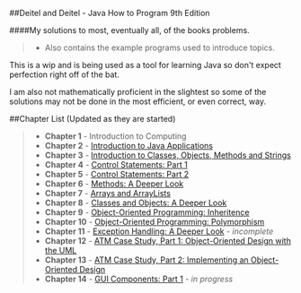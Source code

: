 ##Deitel and Deitel - Java How to Program 9th Edition

####My solutions to most, eventually all, of the books problems.
> - Also contains the example programs used to introduce topics.

This is a wip and is being used as a tool for learning Java so don't expect
perfection right off of the bat.

I am also not mathematically proficient in the slightest so some of the
solutions may not be done in the most efficient, or even correct, way.

##Chapter List (Updated as they are started)

> - **Chapter 1**  - Introduction to Computing
> - **Chapter 2**  - [Introduction to Java Applications](https://github.com/siidney/Java-How-To-Program-9E/tree/master/Chapter2)
> - **Chapter 3**  - [Introduction to Classes, Objects, Methods and Strings](https://github.com/siidney/Java-How-To-Program-9E/tree/master/Chapter3)
> - **Chapter 4**  - [Control Statements: Part 1](https://github.com/siidney/Java-How-To-Program-9E/tree/master/Chapter4)
> - **Chapter 5**  - [Control Statements: Part 2](https://github.com/siidney/Java-How-To-Program-9E/tree/master/Chapter5)
> - **Chapter 6**  - [Methods: A Deeper Look](https://github.com/siidney/Java-How-To-Program-9E/tree/master/Chapter6)
> - **Chapter 7**  - [Arrays and ArrayLists](https://github.com/siidney/Java-How-To-Program-9E/tree/master/Chapter7)
> - **Chapter 8**  - [Classes and Objects: A Deeper Look](https://github.com/siidney/Java-How-To-Program-9E/tree/master/Chapter8)
> - **Chapter 9**  - [Object-Oriented Programming: Inheritence](https://github.com/siidney/Java-How-To-Program-9E/tree/master/Chapter9)
> - **Chapter 10** - [Object-Oriented Programming: Polymorphism](https://github.com/siidney/Java-How-To-Program-9E/tree/master/Chapter10)
> - **Chapter 11** - [Exception Handling: A Deeper Look](https://github.com/siidney/Java-How-To-Program-9E/tree/master/Chapter11) - *incomplete*
> - **Chapter 12** - [ATM Case Study, Part 1: Object-Oriented Design with the
>   UML](https://github.com/siidney/Java-How-To-Program-9E/tree/master/Chapter12)
> - **Chapter 13** - [ATM Case Study, Part 2: Implementing an Object-Oriented Design](https://github.com/siidney/Java-How-To-Program-9E/tree/master/Chapter13)
> - **Chapter 14** - [GUI Components: Part 1](https://github.com/siidney/Java-How-To-Program-9E/tree/master/Chapter14) - *in progress*
